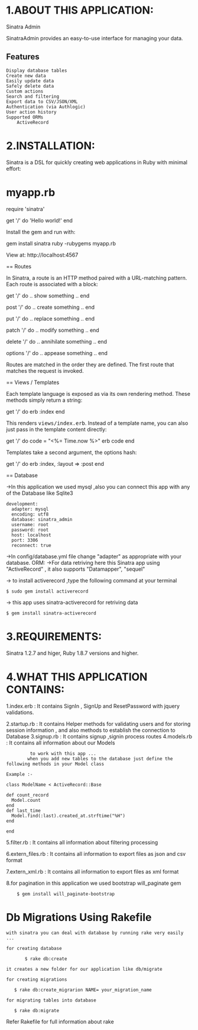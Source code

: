 1.ABOUT THIS APPLICATION:
========================
  Sinatra Admin

SinatraAdmin  provides an easy-to-use interface for managing your data.

Features
----------
    Display database tables
    Create new data
    Easily update data
    Safely delete data
    Custom actions
    Search and filtering
    Export data to CSV/JSON/XML
    Authentication (via Authlogic)
    User action history 
    Supported ORMs
        ActiveRecord
       
2.INSTALLATION:
==============

Sinatra is a DSL for quickly creating web applications in Ruby with minimal
effort:
# myapp.rb
  require 'sinatra'

  get '/' do
    'Hello world!'
  end

Install the gem and run with:

  gem install sinatra
  ruby -rubygems myapp.rb

View at: http://localhost:4567


== Routes

In Sinatra, a route is an HTTP method paired with a URL-matching pattern.
Each route is associated with a block:

  get '/' do
    .. show something ..
  end

  post '/' do
    .. create something ..
  end

  put '/' do
    .. replace something ..
  end

  patch '/' do
    .. modify something ..
  end

  delete '/' do
    .. annihilate something ..
  end

  options '/' do
    .. appease something ..
  end

Routes are matched in the order they are defined. The first route that
matches the request is invoked.

== Views / Templates

Each template language is exposed as via its own rendering method. These
methods simply return a string:

  get '/' do
    erb :index
  end

This renders <tt>views/index.erb</tt>.
Instead of a template name, you can also just pass in the template content
directly:

  get '/' do
    code = "<%= Time.now %>"
    erb code
  end

Templates take a second argument, the options hash:

  get '/' do
    erb :index, :layout => :post
  end


== Database
 	
 ->In this application we used mysql ,also you can connect this app with any of the Database like Sqlite3
      
	development: 
	  adapter: mysql
	  encoding: utf8
	  database: sinatra_admin
	  username: root
	  password: root
	  host: localhost
	  port: 3306
	  reconnect: true

 ->In config/database.yml file change "adapter" as appropriate with your database.
ORM:
 ->For data retriving here this Sinatra app using  "ActiveRecord" , it also supports "Datamapper", "sequel" 

 -> to install activerecord ,type the following command at your terminal
	
	$ sudo gem install activerecord

 -> this app uses sinatra-activerecord for retriving data 
	
	$ gem install sinatra-activerecord

3.REQUIREMENTS:
==============
 Sinatra 1.2.7 and higer, Ruby 1.8.7 versions and higher.


4.WHAT THIS APPLICATION CONTAINS:
================================
1.index.erb	: It contains SignIn , SignUp and ResetPassword with jquery validations.

2.startup.rb	: It contains Helper methods for validating users and for storing session information , and also 			  methods to establish the connection to Database
3.signup.rb 	: It contains signup ,signin  process routes
4.models.rb	: It contains all information about our Models
  
             to work with this app ...
			when you add new tables to the database just define the following methods in your Model class 

	Example :-

	class ModelName < ActiveRecord::Base

	def count_record
	  Model.count	
	end
	def last_time
	  Model.find(:last).created_at.strftime("%H")
  	end
	
	end 
         
5.filter.rb 	  : It contains all information about filtering processing

6.extern_files.rb : It contains all information to export files as json and csv format

7.extern_xml.rb	  : It contains all information to export files as xml format

8.for pagination in this application we used bootstrap will_paginate gem 
	
		$ gem install will_paginate-bootstrap 



Db Migrations Using Rakefile
=============================

	with sinatra you can deal with database by running rake very easily ...
	
	for creating database
  
           $ rake db:create

	it creates a new folder for our application like db/migrate

	for creating migrations
 	
	   $ rake db:create_migrarion NAME= your_migration_name

	for migrating tables into database

	   $ rake db:migrate

 Refer Rakefile for full information about rake

  














